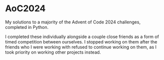 # AoC2024
My solutions to a majority of the Advent of Code 2024 challenges, completed in Python.

I completed these individually alongside a couple close friends as a form of timed competition between ourselves. I stopped working on them after the friends who I were working with refused to continue working on them, as I took priority on working other projects instead.
